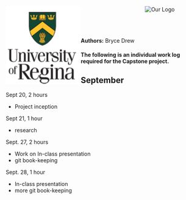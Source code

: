 
<p>
  <img align="left" src="./uofr_logo.PNG" alt="U of R logo" width="39.055%"/>
  <img align="right" src="./foo.jpg" alt="Our Logo" width="27.5%"/>
</p>

<br/><br/><br/><br/>

**Authors:** Bryce Drew

####  The following is an individual work log required for the Capstone project.

## September
Sept 20, 2 hours
* Project inception 

Sept 21, 1 hour
* research

 Sept. 27, 2 hours
* Work on In-class presentation 
* git book-keeping

Sept. 28, 1 hour
* In-class presentation
* more git book-keeping